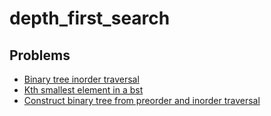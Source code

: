 # depth_first_search

## Problems

- [Binary tree inorder traversal](./001_binary_tree_inorder_traversal)
- [Kth smallest element in a bst](./002_kth_smallest_element_in_a_bst)
- [Construct binary tree from preorder and inorder traversal](./003_construct_binary_tree_from_preorder_and_inorder_traversal)
